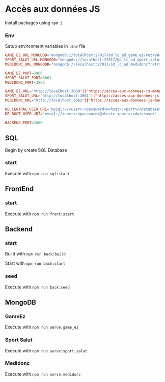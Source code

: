 # Accès aux données JS

Install packages using
`npm i`

### Env

Setup environment variables in `.env` file

```toml
GAME_EZ_URL_MONGODB="mongodb://localhost:27017/bd_lc_ad_game_ez?retryWrites=true&w=majority"
SPORT_SALUT_URL_MONGODB="mongodb://localhost:27017/bd_lc_ad_sport_salut?retryWrites=true&w=majority"
MEDIDONC_URL_MONGODB="mongodb://localhost:27017/bd_lc_ad_medidonc?retryWrites=true&w=majority"

GAME_EZ_PORT=3060
SPORT_SALUT_PORT=3061
MEDIDONC_PORT=3062

GAME_EZ_URL="http://localhost:3060"||"https://acces-aux-donnees-js-mongodb-gameez.onrender.com/products"
SPORT_SALUT_URL="http://localhost:3061"||"https://acces-aux-donnees-js-sport-salut.onrender.com/products"
MEDIDONC_URL="http://localhost:3062"||"https://acces-aux-donnees-js-medidonc.onrender.com/products"

DB_CENTRAL_USER_URI="mysql://<user>:<password>@<host>:<port>/<database>"
DB_ROOT_USER_URI="mysql://<user>:<password>@<host>:<port>/<database>"

BACKEND_PORT=3000
```

## SQL

Begin by create SQL Database

### start

Execute with `npm run sql:start`

## FrontEnd

### start

Execute with `npm run front:start`

## Backend

### start

Build with `npm run back:build`

Start with `npm run back:start`

### seed

Execute with `npm run back:seed`

## MongoDB

### GameEz

Execute with `npm run serve:game_ez`

### Sport Salut

Execute with `npm run serve:sport_salut`

### Medidonc

Execute with `npm run serve:medidonc`
